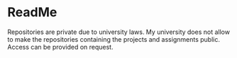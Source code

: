# ReadMe
Repositories are private due to university laws.
My university does not allow to make the repositories containing the projects and assignments public.
Access can be provided on request.

